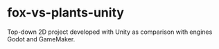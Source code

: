 # fox-vs-plants-unity
 Top-down 2D project developed with Unity as comparison with engines Godot and GameMaker.
